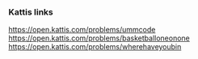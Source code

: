 ### Kattis links
https://open.kattis.com/problems/ummcode
https://open.kattis.com/problems/basketballoneonone
https://open.kattis.com/problems/wherehaveyoubin
